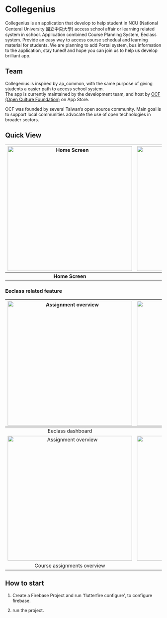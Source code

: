 # Collegenius
Collegenius is an application that develop to help student in NCU (National Centeral University 國立中央大學) access school affair or learning related system in school.
Application combined Course Planning System, Eeclass system. Provide an easy way to access course schedual and learning material for students.
We are planning to add Portal system, bus information to the application, stay tuned! and hope you can join us to help us develop brilliant app.

## Team

Collegenius is inspired by ap_common, with the same purpose of giving students a easier path to access school system.  
The app is currently maintained by the development team, and host by [OCF (Open Culture Foundation)](https://ocf.tw) on App Store.

OCF was founded by several Taiwan’s open source community. Main goal is to support local communities advocate the use of open technologies in broader sectors.

## Quick View

|<img height="400" alt="Home Screen" src="https://i.imgur.com/9cPsYtC.png"> | <img height="400" alt="Course Schedual Screen" src="https://i.imgur.com/UV5j5bb.png">|<img height="400" alt="Eeclass Screen" src="https://i.imgur.com/5jpPMTu.png">|
|:-------------------------:|:-------------------------:|:-------------------------:|
|**Home Screen**|**Course Schedual Screen**|**Eeclass Screen**|

### Eeclass related feature

|<img height="400" alt="Assignment overview" src="https://i.imgur.com/sDLqCrO.png">|<img height="400" alt="Course Information" src="https://i.imgur.com/prcJHSo.png">| <img height="400" alt="Eeclass course bullitin" src="https://i.imgur.com/utg0mLq.png">|
|:----------:|:----------:|:----------:|
|Eeclass dashboard|Course Information|Course bullitins|
|<img height="400" alt="Assignment overview" src="https://i.imgur.com/PLBFfD2.png">|<img height="400" alt="Assignment overview" src="https://i.imgur.com/jCkuwdo.png">|||
|Course assignments overview|Course materials overview||

## How to start
1. Create a Firebase Project and run 'flutterfire configure', to configure firebase.

2. run the project.
